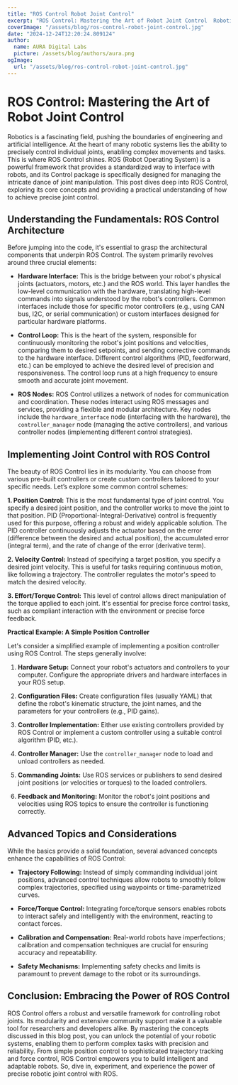 ```yaml
---
title: "ROS Control Robot Joint Control"
excerpt: "ROS Control: Mastering the Art of Robot Joint Control  Robotics is a fascinating field, pushing the boundaries of engineering and artificial intelli"
coverImage: "/assets/blog/ros-control-robot-joint-control.jpg"
date: "2024-12-24T12:20:24.809124"
author:
  name: AURA Digital Labs
  picture: /assets/blog/authors/aura.png
ogImage:
  url: "/assets/blog/ros-control-robot-joint-control.jpg"
---
```


# ROS Control: Mastering the Art of Robot Joint Control

Robotics is a fascinating field, pushing the boundaries of engineering and artificial intelligence.  At the heart of many robotic systems lies the ability to precisely control individual joints, enabling complex movements and tasks. This is where ROS Control shines.  ROS (Robot Operating System) is a powerful framework that provides a standardized way to interface with robots, and its Control package is specifically designed for managing the intricate dance of joint manipulation.  This post dives deep into ROS Control, exploring its core concepts and providing a practical understanding of how to achieve precise joint control.

## Understanding the Fundamentals: ROS Control Architecture

Before jumping into the code, it's essential to grasp the architectural components that underpin ROS Control. The system primarily revolves around three crucial elements:

* **Hardware Interface:** This is the bridge between your robot's physical joints (actuators, motors, etc.) and the ROS world.  This layer handles the low-level communication with the hardware, translating high-level commands into signals understood by the robot's controllers.  Common interfaces include those for specific motor controllers (e.g., using CAN bus, I2C, or serial communication) or custom interfaces designed for particular hardware platforms.

* **Control Loop:** This is the heart of the system, responsible for continuously monitoring the robot's joint positions and velocities, comparing them to desired setpoints, and sending corrective commands to the hardware interface.  Different control algorithms (PID, feedforward, etc.) can be employed to achieve the desired level of precision and responsiveness.  The control loop runs at a high frequency to ensure smooth and accurate joint movement.

* **ROS Nodes:** ROS Control utilizes a network of nodes for communication and coordination.  These nodes interact using ROS messages and services, providing a flexible and modular architecture. Key nodes include the `hardware_interface` node (interfacing with the hardware), the `controller_manager` node (managing the active controllers), and various controller nodes (implementing different control strategies).


## Implementing Joint Control with ROS Control

The beauty of ROS Control lies in its modularity.  You can choose from various pre-built controllers or create custom controllers tailored to your specific needs.  Let’s explore some common control schemes:

**1. Position Control:** This is the most fundamental type of joint control.  You specify a desired joint position, and the controller works to move the joint to that position.  PID (Proportional-Integral-Derivative) control is frequently used for this purpose, offering a robust and widely applicable solution.  The PID controller continuously adjusts the actuator based on the error (difference between the desired and actual position), the accumulated error (integral term), and the rate of change of the error (derivative term).

**2. Velocity Control:** Instead of specifying a target position, you specify a desired joint velocity. This is useful for tasks requiring continuous motion, like following a trajectory.  The controller regulates the motor's speed to match the desired velocity.

**3. Effort/Torque Control:**  This level of control allows direct manipulation of the torque applied to each joint. It's essential for precise force control tasks, such as compliant interaction with the environment or precise force feedback.

**Practical Example:  A Simple Position Controller**

Let's consider a simplified example of implementing a position controller using ROS Control.  The steps generally involve:

1. **Hardware Setup:** Connect your robot's actuators and controllers to your computer. Configure the appropriate drivers and hardware interfaces in your ROS setup.

2. **Configuration Files:** Create configuration files (usually YAML) that define the robot's kinematic structure, the joint names, and the parameters for your controllers (e.g., PID gains).

3. **Controller Implementation:**  Either use existing controllers provided by ROS Control or implement a custom controller using a suitable control algorithm (PID, etc.).

4. **Controller Manager:** Use the `controller_manager` node to load and unload controllers as needed.

5. **Commanding Joints:**  Use ROS services or publishers to send desired joint positions (or velocities or torques) to the loaded controllers.

6. **Feedback and Monitoring:** Monitor the robot's joint positions and velocities using ROS topics to ensure the controller is functioning correctly.


## Advanced Topics and Considerations

While the basics provide a solid foundation, several advanced concepts enhance the capabilities of ROS Control:

* **Trajectory Following:**  Instead of simply commanding individual joint positions, advanced control techniques allow robots to smoothly follow complex trajectories, specified using waypoints or time-parametrized curves.

* **Force/Torque Control:**  Integrating force/torque sensors enables robots to interact safely and intelligently with the environment, reacting to contact forces.

* **Calibration and Compensation:**  Real-world robots have imperfections; calibration and compensation techniques are crucial for ensuring accuracy and repeatability.

* **Safety Mechanisms:**  Implementing safety checks and limits is paramount to prevent damage to the robot or its surroundings.


## Conclusion:  Embracing the Power of ROS Control

ROS Control offers a robust and versatile framework for controlling robot joints.  Its modularity and extensive community support make it a valuable tool for researchers and developers alike. By mastering the concepts discussed in this blog post, you can unlock the potential of your robotic systems, enabling them to perform complex tasks with precision and reliability.  From simple position control to sophisticated trajectory tracking and force control, ROS Control empowers you to build intelligent and adaptable robots.  So, dive in, experiment, and experience the power of precise robotic joint control with ROS.
